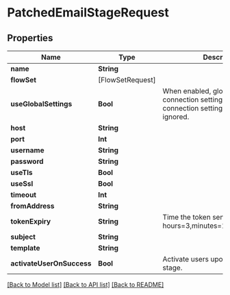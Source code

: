 # PatchedEmailStageRequest

## Properties
Name | Type | Description | Notes
------------ | ------------- | ------------- | -------------
**name** | **String** |  | [optional] 
**flowSet** | [FlowSetRequest] |  | [optional] 
**useGlobalSettings** | **Bool** | When enabled, global Email connection settings will be used and connection settings below will be ignored. | [optional] 
**host** | **String** |  | [optional] 
**port** | **Int** |  | [optional] 
**username** | **String** |  | [optional] 
**password** | **String** |  | [optional] 
**useTls** | **Bool** |  | [optional] 
**useSsl** | **Bool** |  | [optional] 
**timeout** | **Int** |  | [optional] 
**fromAddress** | **String** |  | [optional] 
**tokenExpiry** | **String** | Time the token sent is valid (Format: hours&#x3D;3,minutes&#x3D;17,seconds&#x3D;300). | [optional] 
**subject** | **String** |  | [optional] 
**template** | **String** |  | [optional] 
**activateUserOnSuccess** | **Bool** | Activate users upon completion of stage. | [optional] 

[[Back to Model list]](../README.md#documentation-for-models) [[Back to API list]](../README.md#documentation-for-api-endpoints) [[Back to README]](../README.md)


